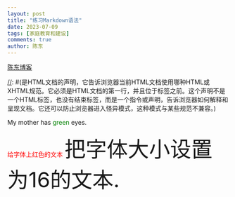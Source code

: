 ```yaml
---
layout: post
title: "练习Markdown语法"
date: 2023-07-09
tags: [家庭教育和建设]
comments: true
author: 陈东
---
```


[陈东博客](https://chendong0.github.io/)

[//]: # (这是注释)
[//]: #(<!DOCTYPE html>是HTML文档的声明，它告诉浏览器当前HTML文档使用哪种HTML或XHTML规范。它必须是HTML文档的第一行，并且位于<html>标签之前。这个声明不是一个HTML标签，也没有结束标签，而是一个指令或声明，告诉浏览器如何解释和呈现文档。它还可以防止浏览器进入怪异模式，这种模式与某些规范不兼容。)



<html>
<head>
<style>
span {
  color: blue;
}
</style>
</head>
<body>

<p>My mother has <span style="color:green">green</span> eyes.</p>

</body>
</html>

<span style="color:red">给字体上红色的文本</span>
<font size="16">把字体大小设置为16的文本.</font>
